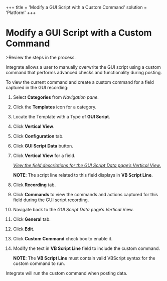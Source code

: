 +++
title = 'Modify a GUI Script with a Custom Command'
solution = 'Platform'
+++

# Modify a GUI Script with a Custom Command

<span id="Post Data using a GUI Script Steps" class="popUpLink">\>Review
the steps in the process. </span>

Integrate allows a user to manually overwrite the GUI script using a
custom command that performs advanced checks and functionality during
posting.

To view the current command and create a custom command for a field
captured in the GUI recording:  

1.  Select **Categories** from *Navigation pane*.

2.  Click the **Templates** icon for a category.

3.  Locate the Template with a Type of **GUI Script**.

4.  Click **Vertical View**.

5.  Click **Configuration** tab.

6.  Click **GUI Script Data** button.

7.  Click **Vertical View** for a field.
    
    *[View the field descriptions for the GUI Script Data page’s
    Vertical
    View.](../Page_Desc/GUI_Script_Data_H.htm#GUI_Script_Data_V_All)*
    
    **NOTE**: The script line related to this field displays in **VB
    Script Line**.

8.  Click **Recording** tab.

9.  Click **Commands** to view the commands and actions captured for
    this field during the GUI script recording.

10. Navigate back to the *GUI Script Data* page’s *Vertical* View.

11. Click **General** tab.

12. Click **Edit**.

13. Click **Custom Command** check box to enable it.

14. Modify the text in **VB Script Line** field to include the custom
    command.
    
    **NOTE**: The **VB Script Line** must contain valid VBScript syntax
    for the custom command to run.

Integrate will run the custom command when posting data.
